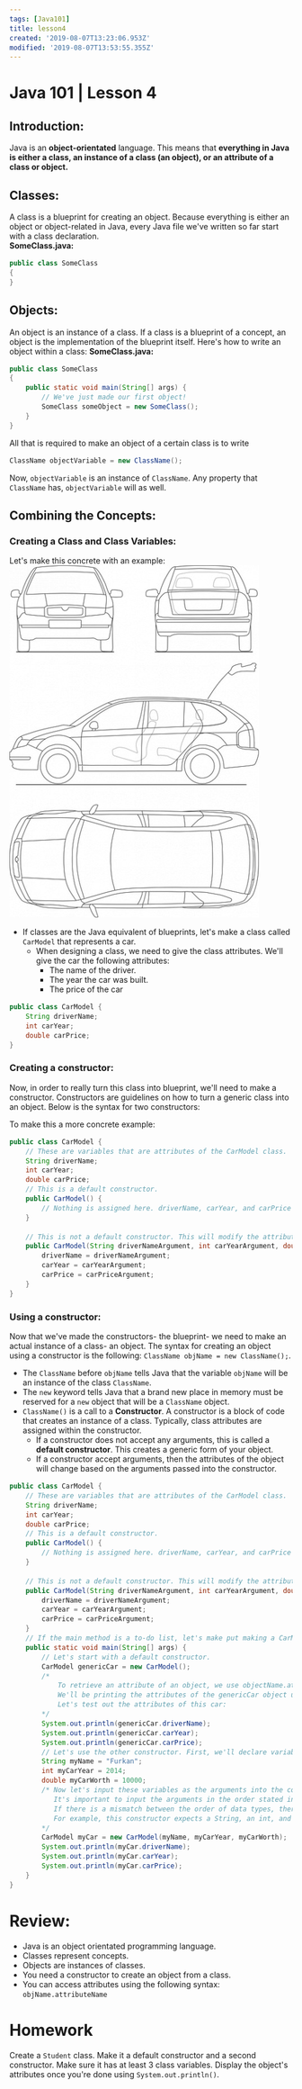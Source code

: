 ```yaml
---
tags: [Java101]
title: lesson4
created: '2019-08-07T13:23:06.953Z'
modified: '2019-08-07T13:53:55.355Z'
---
```


# Java 101 | Lesson 4
## Introduction:
Java is an **object-orientated** language. This means that **everything in Java is either a class, an instance of a class (an object), or an attribute of a class or object.**
## Classes:
A class is a blueprint for creating an object. Because everything is either an object or object-related in Java, every Java file we've written so far start with a class declaration.<br>
**SomeClass.java:**
```Java
public class SomeClass
{
}
```
## Objects:
An object is an instance of a class. If a class is a blueprint of a concept, an object is the implementation of the blueprint itself. Here's how to write an object within a class:
**SomeClass.java:**
```Java
public class SomeClass
{
    public static void main(String[] args) {
        // We've just made our first object!
        SomeClass someObject = new SomeClass();
    }
}
```
All that is required to make an object of a certain class is to write
```Java
ClassName objectVariable = new ClassName();
```
Now, `objectVariable` is an instance of `ClassName`. Any property that `ClassName` has, `objectVariable` will as well.
## Combining the Concepts:
### Creating a Class and Class Variables:
Let's make this concrete with an example:
![Alt text](car_blueprint.jpg)
* If classes are the Java equivalent of blueprints, let's make a class called `CarModel` that represents a car.
  * When designing a class, we need to give the class attributes. We'll give the car the following attributes:
    * The name of the driver.
    * The year the car was built.
    * The price of the car
```Java
public class CarModel {
    String driverName;
    int carYear;
    double carPrice;
}
```
### Creating a constructor:
Now, in order to really turn this class into  blueprint, we'll need to make a constructor. Constructors are guidelines on how to turn a generic class into an object. Below is the syntax for two constructors:

To make this a more concrete example:
```Java
public class CarModel {
    // These are variables that are attributes of the CarModel class.
    String driverName;
    int carYear;
    double carPrice;
    // This is a default constructor.
    public CarModel() {
        // Nothing is assigned here. driverName, carYear, and carPrice will be null, 0, and 0.0 by default.
    }
    
    // This is not a default constructor. This will modify the attributes of this class when creating an object.
    public CarModel(String driverNameArgument, int carYearArgument, double carPriceArgument) {
        driverName = driverNameArgument;
        carYear = carYearArgument;
        carPrice = carPriceArgument;
    }
}
```
### Using a constructor:
Now that we've made the constructors- the blueprint- we need to make an actual instance of a class- an object. The syntax for creating an object using a constructor is the following:
`ClassName objName = new ClassName();`. 
* The `ClassName` before `objName` tells Java that the variable `objName` will be an instance of the class `ClassName`.
* The `new` keyword tells Java that a brand new place in memory must be reserved for a `new` object that will be a `ClassName` object.
* `ClassName()` is a call to a **Constructor**. A constructor is a block of code that creates an instance of a class. Typically, class attributes are assigned within the constructor.
  * If a constructor does not accept any arguments, this is called a **default constructor**. This creates a generic form of your object.
  * If a constructor accept arguments, then the attributes of the object will change based on the arguments passed into the constructor.
```Java
public class CarModel {
    // These are variables that are attributes of the CarModel class.
    String driverName;
    int carYear;
    double carPrice;
    // This is a default constructor.
    public CarModel() {
        // Nothing is assigned here. driverName, carYear, and carPrice will be null, 0, and 0.0 by default.
    }
    
    // This is not a default constructor. This will modify the attributes of this class when creating an object.
    public CarModel(String driverNameArgument, int carYearArgument, double carPriceArgument) {
        driverName = driverNameArgument;
        carYear = carYearArgument;
        carPrice = carPriceArgument;
    }
    // If the main method is a to-do list, let's make put making a CarModel object on our "list".
    public static void main(String[] args) {
        // Let's start with a default constructor.
        CarModel genericCar = new CarModel();
        /*  
            To retrieve an attribute of an object, we use objectName.attributeName.
            We'll be printing the attributes of the genericCar object using System.out.println().
            Let's test out the attributes of this car:
        */
        System.out.println(genericCar.driverName);
        System.out.println(genericCar.carYear);
        System.out.println(genericCar.carPrice);
        // Let's use the other constructor. First, we'll declare variables to use later.
        String myName = "Furkan";
        int myCarYear = 2014;
        double myCarWorth = 10000;
        /* Now let's input these variables as the arguments into the constructor.
           It's important to input the arguments in the order stated in the constructor.
           If there is a mismatch between the order of data types, there will be an error.
           For example, this constructor expects a String, an int, and a double.
        */
        CarModel myCar = new CarModel(myName, myCarYear, myCarWorth); 
        System.out.println(myCar.driverName);
        System.out.println(myCar.carYear);
        System.out.println(myCar.carPrice);
    }
}
```
# Review:
* Java is an object orientated programming language.
* Classes represent concepts.
* Objects are instances of classes.
* You need a constructor to create an object from a class.
* You can access attributes using the following syntax: `objName.attributeName`
# Homework
Create a `Student` class. Make it a default constructor and a second constructor. Make sure it has at least 3 class variables. Display the object's attributes once you're done using `System.out.println()`.
